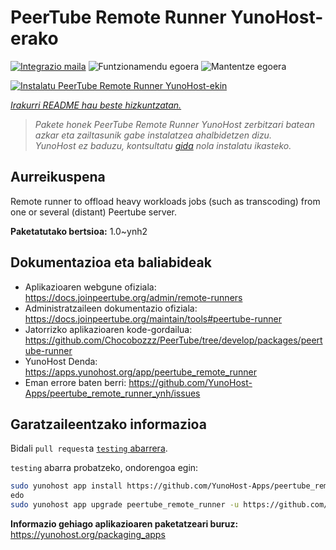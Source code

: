 <!--
Ohart ongi: README hau automatikoki sortu da <https://github.com/YunoHost/apps/tree/master/tools/readme_generator>ri esker
EZ editatu eskuz.
-->

# PeerTube Remote Runner YunoHost-erako

[![Integrazio maila](https://dash.yunohost.org/integration/peertube_remote_runner.svg)](https://dash.yunohost.org/appci/app/peertube_remote_runner) ![Funtzionamendu egoera](https://ci-apps.yunohost.org/ci/badges/peertube_remote_runner.status.svg) ![Mantentze egoera](https://ci-apps.yunohost.org/ci/badges/peertube_remote_runner.maintain.svg)

[![Instalatu PeerTube Remote Runner YunoHost-ekin](https://install-app.yunohost.org/install-with-yunohost.svg)](https://install-app.yunohost.org/?app=peertube_remote_runner)

*[Irakurri README hau beste hizkuntzatan.](./ALL_README.md)*

> *Pakete honek PeerTube Remote Runner YunoHost zerbitzari batean azkar eta zailtasunik gabe instalatzea ahalbidetzen dizu.*  
> *YunoHost ez baduzu, kontsultatu [gida](https://yunohost.org/install) nola instalatu ikasteko.*

## Aurreikuspena

Remote runner to offload heavy workloads jobs (such as transcoding) from one or several (distant) Peertube server.


**Paketatutako bertsioa:** 1.0~ynh2
## Dokumentazioa eta baliabideak

- Aplikazioaren webgune ofiziala: <https://docs.joinpeertube.org/admin/remote-runners>
- Administratzaileen dokumentazio ofiziala: <https://docs.joinpeertube.org/maintain/tools#peertube-runner>
- Jatorrizko aplikazioaren kode-gordailua: <https://github.com/Chocobozzz/PeerTube/tree/develop/packages/peertube-runner>
- YunoHost Denda: <https://apps.yunohost.org/app/peertube_remote_runner>
- Eman errore baten berri: <https://github.com/YunoHost-Apps/peertube_remote_runner_ynh/issues>

## Garatzaileentzako informazioa

Bidali `pull request`a [`testing` abarrera](https://github.com/YunoHost-Apps/peertube_remote_runner_ynh/tree/testing).

`testing` abarra probatzeko, ondorengoa egin:

```bash
sudo yunohost app install https://github.com/YunoHost-Apps/peertube_remote_runner_ynh/tree/testing --debug
edo
sudo yunohost app upgrade peertube_remote_runner -u https://github.com/YunoHost-Apps/peertube_remote_runner_ynh/tree/testing --debug
```

**Informazio gehiago aplikazioaren paketatzeari buruz:** <https://yunohost.org/packaging_apps>
